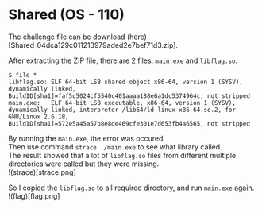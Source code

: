 # Shared (OS - 110)

The challenge file can be download (here)[Shared_04dca129c011213979aded2e7bef71d3.zip].
  
After extracting the ZIP file, there are 2 files, `main.exe` and `libflag.so`.  
```
$ file *
libflag.so: ELF 64-bit LSB shared object x86-64, version 1 (SYSV), dynamically linked, BuildID[sha1]=faf5c5024cf5540c401aaaa188e6a1dc5374964c, not stripped
main.exe:   ELF 64-bit LSB executable, x86-64, version 1 (SYSV), dynamically linked, interpreter /lib64/ld-linux-x86-64.so.2, for GNU/Linux 2.6.18, BuildID[sha1]=572e5a45a57b8e8de469cfe301e7d653fb4a6565, not stripped
```
By running the `main.exe`, the error was occured.  
Then use command `strace ./main.exe` to see what library called.  
The result showed that a lot of `libflag.so` files from different multiple directories were called but they were missing.  
!(strace)[strace.png]
  
So I copied the `libflag.so` to all required directory, and run `main.exe` again.  
!(flag)[flag.png]


